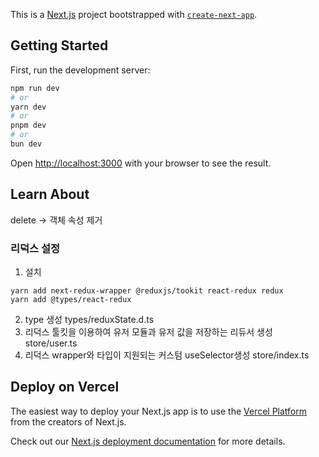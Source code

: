 This is a [Next.js](https://nextjs.org/) project bootstrapped with [`create-next-app`](https://github.com/vercel/next.js/tree/canary/packages/create-next-app).

## Getting Started

First, run the development server:

```bash
npm run dev
# or
yarn dev
# or
pnpm dev
# or
bun dev
```

Open [http://localhost:3000](http://localhost:3000) with your browser to see the result.

## Learn About


delete -> 객체 속성 제거

### 리덕스 설정
1. 설치
```shell
yarn add next-redux-wrapper @reduxjs/tookit react-redux redux
yarn add @types/react-redux
```
2. type 생성 
types/reduxState.d.ts
3. 리덕스 툴킷을 이용하여 유저 모듈과 유저 값을 저장하는 리듀서 생성
store/user.ts
4. 리덕스 wrapper와 타입이 지원되는 커스텀 useSelector생성
store/index.ts

## Deploy on Vercel

The easiest way to deploy your Next.js app is to use the [Vercel Platform](https://vercel.com/new?utm_medium=default-template&filter=next.js&utm_source=create-next-app&utm_campaign=create-next-app-readme) from the creators of Next.js.

Check out our [Next.js deployment documentation](https://nextjs.org/docs/deployment) for more details.
